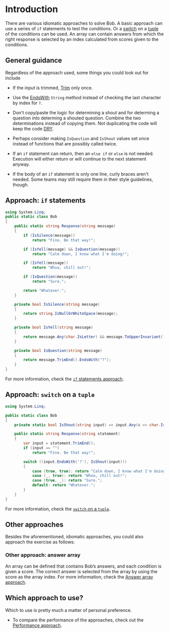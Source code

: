 # Introduction

There are various idiomatic approaches to solve Bob.
A basic approach can use a series of `if` statements to test the conditions.
Or a [switch][switch] on a [tuple][tuple] of the conditions can be used.
An array can contain answers from which the right response is selected by an index calculated from scores given to the conditions.

## General guidance

Regardless of the approach used, some things you could look out for include

- If the input is trimmed, [Trim][trim] only once.

- Use the [EndsWith][endswith] `String` method instead of checking the last character by index for `?`.

- Don't copy/paste the logic for determining a shout and for determing a question into determing a shouted question.
Combine the two determinations instead of copying them.
Not duplicating the code will keep the code [DRY][dry].

- Perhaps consider making `IsQuestion` and `IsShout` values set once instead of functions that are possibly called twice.

- If an `if` statement can return, then an `else if` or `else` is not needed.
Execution will either return or will continue to the next statement anyway.

- If the body of an `if` statement is only one line, curly braces aren't needed.
Some teams may still require them in their style guidelines, though.

## Approach: `if` statements

```csharp
using System.Linq;
public static class Bob
{
    public static string Response(string message)
    {
        if (IsSilence(message))
            return "Fine. Be that way!";

        if (IsYell(message) && IsQuestion(message))
            return "Calm down, I know what I'm doing!";

        if (IsYell(message))
            return "Whoa, chill out!";

        if (IsQuestion(message))
            return "Sure.";

        return "Whatever.";
    }

    private bool IsSilence(string message)
    {
        return string.IsNullOrWhiteSpace(message);
    }

    private bool IsYell(string message)
    {
        return message.Any(char.IsLetter) && message.ToUpperInvariant() == message;
    }

    private bool IsQuestion(string message)
    {
        return message.TrimEnd().EndsWith("?");
    }
}
```

For more information, check the [`if` statements approach][approach-if].

## Approach: `switch` on a `tuple`

```csharp
using System.Linq;

public static class Bob
{
    private static bool IsShout(string input) => input.Any(c => char.IsLetter(c)) && input.ToUpper() == input;

    public static string Response(string statement)
    {
        var input = statement.TrimEnd();
        if (input == "")
            return "Fine. Be that way!";

        switch ((input.EndsWith('?'), IsShout(input)))
        {
            case (true, true): return "Calm down, I know what I'm doing!";
            case (_, true): return "Whoa, chill out!";
            case (true, _): return "Sure.";
            default: return "Whatever."; 
        }
    }
}
```

For more information, check the [`switch` on a `tuple`][approach-switch].

## Other approaches

Besides the aforementioned, idiomatic approaches, you could also approach the exercise as follows:

### Other approach: answer array

An array can be defined that contains Bob’s answers, and each condition is given a score.
The correct answer is selected from the array by using the score as the array index.
For more information, check the [Answer array approach][approach-answer-array].

## Which approach to use?

Which to use is pretty much a matter of personal preference.

- To compare the performance of the approaches, check out the [Performance approach][approach-performance].

[trim]: https://learn.microsoft.com/en-us/dotnet/api/system.string.trim
[endswith]: https://learn.microsoft.com/en-us/dotnet/api/system.string.endswith
[switch]: https://learn.microsoft.com/en-us/dotnet/csharp/language-reference/statements/selection-statements#the-switch-statement
[tuple]: https://learn.microsoft.com/en-us/dotnet/csharp/language-reference/builtin-types/value-tuples
[dry]: https://en.wikipedia.org/wiki/Don%27t_repeat_yourself
[approach-if]: https://exercism.org/tracks/csharp/exercises/bob/approaches/if
[approach-switch]: https://exercism.org/tracks/csharp/exercises/bob/approaches/switch-on-tuple
[approach-answer-array]: https://exercism.org/tracks/csharp/exercises/bob/approaches/answer-array
[approach-performance]: https://exercism.org/tracks/csharp/exercises/bob/approaches/performance

